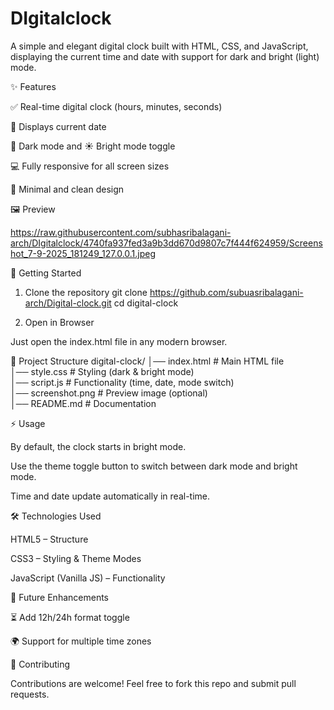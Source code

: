 # DIgitalclock

  A simple and elegant digital clock built with HTML, CSS, and JavaScript, displaying the current time and date with support for dark and bright (light) mode.

✨ Features

✅ Real-time digital clock (hours, minutes, seconds)

📅 Displays current date

🌙 Dark mode and ☀️ Bright mode toggle

💻 Fully responsive for all screen sizes

🎨 Minimal and clean design

🖼️ Preview

https://raw.githubusercontent.com/subhasribalagani-arch/DIgitalclock/4740fa937fed3a9b3dd670d9807c7f444f624959/Screenshot_7-9-2025_181249_127.0.0.1.jpeg

🚀 Getting Started
1. Clone the repository
git clone https://github.com/subuasribalagani-arch/Digital-clock.git
cd digital-clock

2. Open in Browser

Just open the index.html file in any modern browser.

📂 Project Structure
digital-clock/
│── index.html      # Main HTML file  
│── style.css       # Styling (dark & bright mode)  
│── script.js       # Functionality (time, date, mode switch)  
│── screenshot.png  # Preview image (optional)  
│── README.md       # Documentation  

⚡ Usage

By default, the clock starts in bright mode.

Use the theme toggle button to switch between dark mode and bright mode.

Time and date update automatically in real-time.

🛠️ Technologies Used

HTML5 – Structure

CSS3 – Styling & Theme Modes

JavaScript (Vanilla JS) – Functionality

📌 Future Enhancements

⏳ Add 12h/24h format toggle

🌍 Support for multiple time zones

🤝 Contributing

Contributions are welcome! Feel free to fork this repo and submit pull requests.

